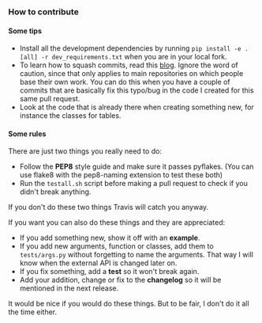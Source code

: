 ### How to contribute

#### Some tips

- Install all the development dependencies by running `pip install -e .[all] -r
    dev_requirements.txt` when you are in your local fork.
- To learn how to squash commits, read this
    [blog](http://gitready.com/advanced/2009/02/10/squashing-commits-with-rebase.html).
    Ignore the word of caution, since that only applies to main repositories on
    which people base their own work.
    You can do this when you have a couple of commits that are basically fix
    this typo/bug in the code I created for this same pull request.
- Look at the code that is already there when creating something new, for
    instance the classes for tables.


#### Some rules
There are just two things you really need to do:
- Follow the **PEP8** style guide and make sure it passes pyflakes.
    (You can use flake8 with the pep8-naming extension to test these both)
- Run the `testall.sh` script before making a pull request to check if you
    didn't break anything.

If you don't do these two things Travis will catch you anyway.


If you want you can also do these things and they are appreciated:

- If you add something new, show it off with an **example**.
- If you add new arguments, function or classes, add them to
    `tests/args.py` without forgetting to name the arguments. That way I will know when the external API is changed
    later on.
- If you fix something, add a **test** so it won't break again.
- Add your addition, change or fix to the **changelog** so it will be mentioned
    in the next release.

It would be nice if you would do these things. But to be fair, I don't do it
all the time either.
